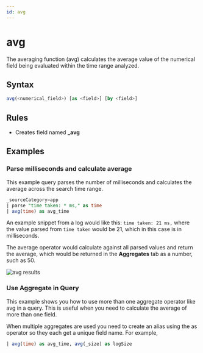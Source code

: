 ```yaml
---
id: avg
---
```


# avg

The averaging function (avg) calculates the average value of the numerical field being evaluated within the time range analyzed.

## Syntax

```sql
avg(<numerical_field>) [as <field>] [by <field>]
```

## Rules

* Creates field named **\_avg**

## Examples

### Parse milliseconds and calculate average

This example query parses the number of milliseconds and calculates the average across the search time range. 

```sql
_sourceCategory=app
| parse "time taken: * ms," as time
| avg(time) as avg_time
```

An example snippet from a log would like this:  `time taken: 21 ms,` where the value parsed from `time taken` would be 21, which in this case is in milliseconds.

The average operator would calculate against all parsed values and return the average, which would be returned in the **Aggregates** tab as a number, such as 50.

![avg results](/img/search/searchquerylanguage/group-aggregate-operators/avg-results.png)

### Use Aggregate in Query

This example shows you how to use more than one aggregate operator like avg in a query. This is useful when you need to calculate the average of more than one field.

When multiple aggregates are used you need to create an alias using the as operator so they each get a unique field name. For example,

```sql
| avg(time) as avg_time, avg(_size) as logSize
```